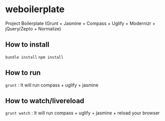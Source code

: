 weboilerplate
=============

Project Boilerplate (Grunt + Jasmine + Compass + Uglify + Modernizr + jQuery/Zepto + Normalize)

## How to install

`bundle install`
`npm install`

## How to run

`grunt` : It will run compass + uglify + jasmine

## How to watch/livereload

`grunt watch` : It will run compass + uglify + jasmine + reload your browser